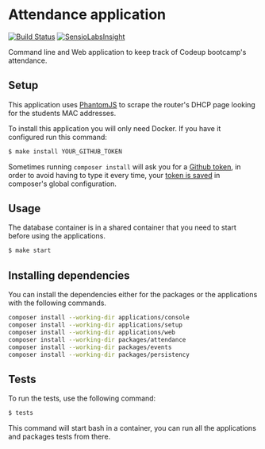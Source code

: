 # Attendance application

[![Build Status](https://travis-ci.org/MontealegreLuis/attendance.svg?branch=master)](https://travis-ci.org/MontealegreLuis/attendance)
[![SensioLabsInsight](https://insight.sensiolabs.com/projects/d8b0ab6c-fd8b-47d2-b042-441ef0416552/mini.png)](https://insight.sensiolabs.com/projects/d8b0ab6c-fd8b-47d2-b042-441ef0416552)

Command line and Web application to keep track of Codeup bootcamp's attendance.

## Setup

This application uses [PhantomJS][1] to scrape the router's DHCP page looking
for the students MAC addresses.

To install this application you will only need Docker. If you have it
configured run this command:

```bash
$ make install YOUR_GITHUB_TOKEN
```

Sometimes running `composer install` will ask you for a [Github token][2], in
order to avoid having to type it every time, your [token is saved][3] in
composer's global configuration.

## Usage

The database container is in a shared container that you need to start before
using the applications.

```bash
$ make start
```

## Installing dependencies

You can install the dependencies either for the packages or the applications
with the following commands.

```bash
composer install --working-dir applications/console
composer install --working-dir applications/setup
composer install --working-dir applications/web
composer install --working-dir packages/attendance
composer install --working-dir packages/events
composer install --working-dir packages/persistency
```

## Tests

To run the tests, use the following command:

```bash
$ tests
```

This command will start bash in a container, you can run all the applications
and packages tests from there.

[1]: http://phantomjs.org/download.html
[2]: https://github.com/settings/tokens
[3]: https://getcomposer.org/doc/06-config.md#github-oauth
